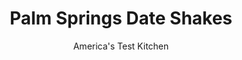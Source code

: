 ---
layout: ../../layouts/MarkdownPostLayout.astro
title: Palm Springs Date Shakes
author: America's Test Kitchen
pubDate: 2023-03-15
description: "The taste of California sunshine in a creamy milkshake."
image_url: https://res.cloudinary.com/hksqkdlah/image/upload/ar_1:1,c_fill,dpr_2.0,f_auto,fl_lossy.progressive.strip_profile,g_faces:auto,q_auto:low,w_344/SFS_PalmSpringsDateShake_99_s2ppzf
tags: ["Desserts or Baked Goods","Side Dishes","California","Fruit","Frozen Desserts","Beverages"]
calories: 1268
protein: 4
carbohydrates: 59
fats: 8
fiber: 4
ingredients: ["6 ounces pitted dried, dates, roughly chopped (about 1 cup)","⅔ cup cold, whole milk","⅛ teaspoon, table salt","2 cups, vanilla ice cream"]
serves: 4
time: "30 minutes"
instructions: ["Place dates in heatproof bowl. Cover with boiling water (about 1 cup) and let sit for 10 minutes. Drain dates and let cool completely, at least 15 minutes.","Combine milk, salt, and dates in blender. Process until thick paste forms and no chunks of dates remain, about 1 minute, scraping down sides of blender as needed. Add ice cream and process until smooth, about 1 minute. Serve in chilled glasses."]
nutrition: ["576 mg Potassium, K","138 mg Phosphorus, P","166 mg Calcium, Ca","43 mg Magnesium, Mg","143 mg Sodium, Na","8 g Total lipid (fat)","1 mg Niacin","2 g Fatty acids, total monounsaturated","33 mg Cholesterol","5 g Fatty acids, total saturated","4 g Fiber, total dietary","13 µg Folate, food","53 g Sugars, total","1 µg Vitamin K (phylloquinone)","88 g Water","59 g Carbohydrate, by difference","13 µg Folate, DFE","4 g Protein","100 µg Vitamin A, RAE","317 kcal Energy","14 g Sugars, added","1268 calories"]
notes: "We developed this recipe using Medjool dates. You can use any kind of date, but we suggest using the best-quality ones you can find. Place your serving glasses in the freezer before making the shakes."
---